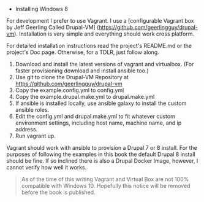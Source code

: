 * Installing Windows 8

For development I prefer to use Vagrant. I use a [configurable Vagrant box by Jeff Geerling Called Drupal-VM] (https://github.com/geerlingguy/drupal-vm). Installation is very simple and everything should work cross platform.

For detailed installation instructions read the project's README.md or the project's Doc page. Otherwise, for a TDLR, just follow along.

1. Download and install the latest versions of vagrant and virtualbox. (For faster provisioning download and install ansible too.)
1. Use git to clone the Drupal-VM Repository at https://github.com/geerlingguy/drupal-vm
1. Copy the example.config.yml to config.yml
1. Copy the example.drupal.make.yml to drupal.make.yml
1. If ansible is installed locally, use ansible galaxy to install the custom ansible roles.
1. Edit the config.yml and drupal.make.yml to fit whatever custom environment settings, including host name, machine name, and ip address.
1. Run vagrant up.

Vagrant should work with ansible to provision a Drupal 7 or 8 install. For the purposes of following the examples in this book the default Drupal 8 install should be fine. If so inclined there is also a Drupal Docker Image, however, I cannot verify how well it works.

> As of the time of this writing Vagrant and Virtual Box are not 100% compatible with Windows 10. Hopefully this notice will be removed before the book is published.
